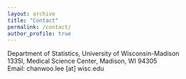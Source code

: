 ```yaml
---
layout: archive
title: "Contact"
permalink: /contact/
author_profile: true
---
```

Department of Statistics, University of Wisconsin-Madison<br>
1335I, Medical Science Center, Madison, WI 94305<br>
Email: chanwoo.lee [at] wisc.edu

